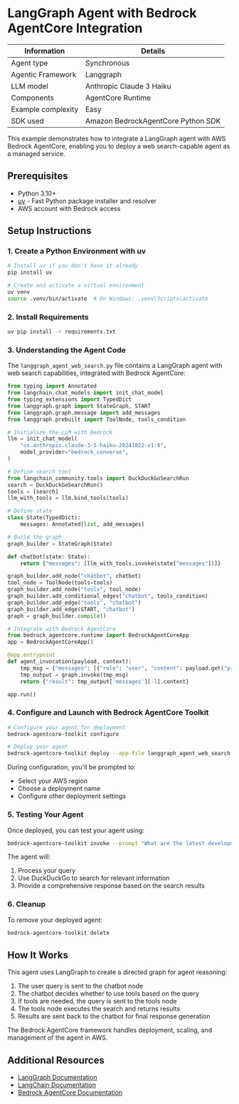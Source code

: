 # LangGraph Agent with Bedrock AgentCore Integration

| Information         | Details                                                                      |
|---------------------|------------------------------------------------------------------------------|
| Agent type          | Synchronous                                                                 |
| Agentic Framework   | Langgraph                                                                    |
| LLM model           | Anthropic Claude 3 Haiku                                                     |
| Components          | AgentCore Runtime                                |
| Example complexity  | Easy                                                                 |
| SDK used            | Amazon BedrockAgentCore Python SDK                                           |

This example demonstrates how to integrate a LangGraph agent with AWS Bedrock AgentCore, enabling you to deploy a web search-capable agent as a managed service.

## Prerequisites

- Python 3.10+
- [uv](https://github.com/astral-sh/uv) - Fast Python package installer and resolver
- AWS account with Bedrock access

## Setup Instructions

### 1. Create a Python Environment with uv

```bash
# Install uv if you don't have it already
pip install uv

# Create and activate a virtual environment
uv venv
source .venv/bin/activate  # On Windows: .venv\Scripts\activate
```

### 2. Install Requirements

```bash
uv pip install -r requirements.txt
```

### 3. Understanding the Agent Code

The `langgraph_agent_web_search.py` file contains a LangGraph agent with web search capabilities, integrated with Bedrock AgentCore:

```python
from typing import Annotated
from langchain.chat_models import init_chat_model
from typing_extensions import TypedDict
from langgraph.graph import StateGraph, START
from langgraph.graph.message import add_messages
from langgraph.prebuilt import ToolNode, tools_condition

# Initialize the LLM with Bedrock
llm = init_chat_model(
    "us.anthropic.claude-3-5-haiku-20241022-v1:0",
    model_provider="bedrock_converse",
)

# Define search tool
from langchain_community.tools import DuckDuckGoSearchRun
search = DuckDuckGoSearchRun()
tools = [search]
llm_with_tools = llm.bind_tools(tools)

# Define state
class State(TypedDict):
    messages: Annotated[list, add_messages]

# Build the graph
graph_builder = StateGraph(State)

def chatbot(state: State):
    return {"messages": [llm_with_tools.invoke(state["messages"])]}

graph_builder.add_node("chatbot", chatbot)
tool_node = ToolNode(tools=tools)
graph_builder.add_node("tools", tool_node)
graph_builder.add_conditional_edges("chatbot", tools_condition)
graph_builder.add_edge("tools", "chatbot")
graph_builder.add_edge(START, "chatbot")
graph = graph_builder.compile()

# Integrate with Bedrock AgentCore
from bedrock_agentcore.runtime import BedrockAgentCoreApp
app = BedrockAgentCoreApp()

@app.entrypoint
def agent_invocation(payload, context):
    tmp_msg = {"messages": [{"role": "user", "content": payload.get("prompt", "No prompt found in input")}]}
    tmp_output = graph.invoke(tmp_msg)
    return {"result": tmp_output['messages'][-1].content}

app.run()
```

### 4. Configure and Launch with Bedrock AgentCore Toolkit

```bash
# Configure your agent for deployment
bedrock-agentcore-toolkit configure

# Deploy your agent
bedrock-agentcore-toolkit deploy --app-file langgraph_agent_web_search.py
```

During configuration, you'll be prompted to:
- Select your AWS region
- Choose a deployment name
- Configure other deployment settings

### 5. Testing Your Agent

Once deployed, you can test your agent using:

```bash
bedrock-agentcore-toolkit invoke --prompt "What are the latest developments in quantum computing?"
```

The agent will:
1. Process your query
2. Use DuckDuckGo to search for relevant information
3. Provide a comprehensive response based on the search results

### 6. Cleanup

To remove your deployed agent:

```bash
bedrock-agentcore-toolkit delete
```

## How It Works

This agent uses LangGraph to create a directed graph for agent reasoning:

1. The user query is sent to the chatbot node
2. The chatbot decides whether to use tools based on the query
3. If tools are needed, the query is sent to the tools node
4. The tools node executes the search and returns results
5. Results are sent back to the chatbot for final response generation

The Bedrock AgentCore framework handles deployment, scaling, and management of the agent in AWS.

## Additional Resources

- [LangGraph Documentation](https://github.com/langchain-ai/langgraph)
- [LangChain Documentation](https://python.langchain.com/docs/get_started/introduction)
- [Bedrock AgentCore Documentation](https://docs.aws.amazon.com/bedrock/latest/userguide/agents-core.html)